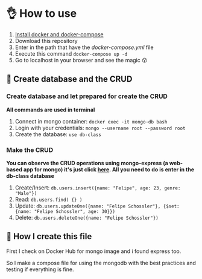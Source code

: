 # :ok_hand: How to use

1. [Install docker and docker-compose](https://www.google.com/search?q=install+docker&oq=install+docker&aqs=chrome..69i57j69i59j35i39j69i65l3.2640j0j7&sourceid=chrome&ie=UTF-8)
2. Download this repository
3. Enter in the path that have the _docker-compose.yml_ file
4. Execute this command ```docker-compose up -d```
5. Go to localhost in your browser and see the magic :open_mouth:

## :running: Create database and the CRUD

### Create database and let prepared for create the CRUD

**All commands are used in terminal**

1. Connect in mongo container: ```docker exec -it mongo-db bash```
2. Login with your credentials: ```mongo --username root --password root```
3. Create the database: ```use db-class```

### Make the CRUD

**You can observe the CRUD operations using mongo-express (a web-based app for mongo) it's just click [here](http://localhost). All you need to do is enter in the db-class database**

1. Create/Insert: ```db.users.insert({name: "Felipe", age: 23, genre: "Male"})```
2. Read: ```db.users.find( {} )```
3. Update: ```db.users.updateOne({name: "Felipe Schossler"}, {$set: {name: "Felipe Schossler", age: 30}})```
4. Delete: ```db.users.deleteOne({name: "Felipe Schossler"})```

## :mag_right: How I create this file

First I check on Docker Hub for mongo image and i found express too.

So I make a compose file for using the mongodb with the best practices and testing if everything is fine.

